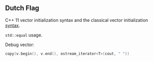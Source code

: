 ## Dutch Flag

C++ 11 vector initialization syntax and the classical vector
initialization [syntax](http://www.cplusplus.com/articles/EzywvCM9/).

`std::equal` usage.

Debug vector:
```c++
copy(v.begin(), v.end(), ostream_iterator<T>(cout, " "))
```    
   
